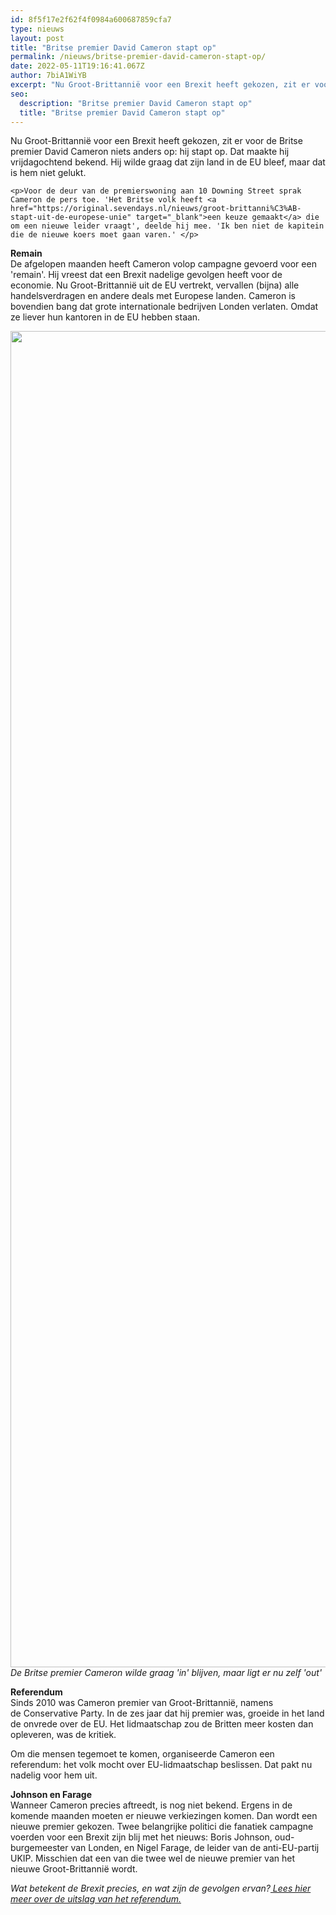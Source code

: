 ```yaml
---
id: 8f5f17e2f62f4f0984a600687859cfa7
type: nieuws
layout: post
title: "Britse premier David Cameron stapt op"
permalink: /nieuws/britse-premier-david-cameron-stapt-op/
date: 2022-05-11T19:16:41.067Z
author: 7biA1WiYB
excerpt: "Nu Groot-Brittannië voor een Brexit heeft gekozen, zit er voor de Britse premier David Cameron niets anders op: hij stapt op. Dat maakte hij vrijdagochtend bekend. Hij wilde graag dat zijn land in de EU bleef, maar dat is hem niet gelukt.  "
seo:
  description: "Britse premier David Cameron stapt op"
  title: "Britse premier David Cameron stapt op"
---
```

Nu Groot-Brittannië voor een Brexit heeft gekozen, zit er voor de Britse premier David Cameron niets anders op: hij stapt op. Dat maakte hij vrijdagochtend bekend. Hij wilde graag dat zijn land in de EU bleef, maar dat is hem niet gelukt.  

    <p>Voor de deur van de premierswoning aan 10 Downing Street sprak Cameron de pers toe. 'Het Britse volk heeft <a href="https://original.sevendays.nl/nieuws/groot-brittanni%C3%AB-stapt-uit-de-europese-unie" target="_blank">een keuze gemaakt</a> die om een nieuwe leider vraagt', deelde hij mee. 'Ik ben niet de kapitein die de nieuwe koers moet gaan varen.' </p>
<p><strong>Remain</strong><br>De afgelopen maanden heeft Cameron volop campagne gevoerd voor een 'remain'. Hij vreest dat een Brexit nadelige gevolgen heeft voor de economie. Nu Groot-Brittannië uit de EU vertrekt, vervallen (bijna) alle handelsverdragen en andere deals met Europese landen. Cameron is bovendien bang dat grote internationale bedrijven Londen verlaten. Omdat ze liever hun kantoren in de EU hebben staan.</p>
<p><div class="media media-element-container media-default"><div id="file-19840" class="file file-image file-image-jpeg">

        
  
  <div class="content">
    <img title="Beeld: EPA" height="2138" width="3760" class="media-element file-default" src="https://original.sevendays.nl/sites/default/files/ANP-45931160.jpg" alt="">  </div>

  
</div>
</div><em>De Britse premier Cameron wilde graag 'in' blijven, maar ligt er nu zelf 'out'</em>
<p><strong>Referendum</strong><br>Sinds 2010 was Cameron premier van Groot-Brittannië, namens de Conservative Party. In de zes jaar dat hij premier was, groeide in het land de onvrede over de EU. Het lidmaatschap zou de Britten meer kosten dan opleveren, was de kritiek.</p>
<p>Om die mensen tegemoet te komen, organiseerde Cameron een referendum: het volk mocht over EU-lidmaatschap beslissen. Dat pakt nu nadelig voor hem uit.</p>
<p><strong>Johnson en Farage</strong><br>Wanneer Cameron precies aftreedt, is nog niet bekend. Ergens in de komende maanden moeten er nieuwe verkiezingen komen. Dan wordt een nieuwe premier gekozen. Twee belangrijke politici die fanatiek campagne voerden voor een Brexit zijn blij met het nieuws: Boris Johnson, oud-burgemeester van Londen, en Nigel Farage, de leider van de anti-EU-partij UKIP. Misschien dat een van die twee wel de nieuwe premier van het nieuwe Groot-Brittannië wordt.</p>
<p><em>Wat betekent de Brexit precies, en wat zijn de gevolgen ervan?<a href="https://original.sevendays.nl/nieuws/groot-brittanni%C3%AB-stapt-uit-de-europese-unie"> Lees hier meer over de uitslag van het referendum.</a></em></p>  
